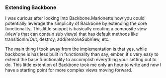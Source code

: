 ### Extending Backbone

I was curious after looking into Backbone.Marionette how you could potentially leverage the simplicity of Backbone by extending the core functionality. This little snippet is basically creating a composite view (view's that can contain sub views) that has default methods like transitionIn/Out, destroy, add/removeSubView, etc.

The main thing i took away from the implementation is that yes, while backbone is has less built in functionality than say, ember, it's very easy to extend the base functionality to accomplish everything your setting out to do. This little extention of Backbone took me only an hour to write and now I have a starting point for more complex views moving forward.